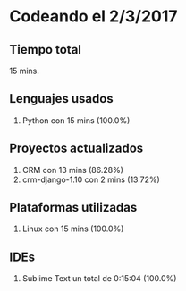 # Codeando el 2/3/2017

## Tiempo total
15 mins.

## Lenguajes usados
1. Python con 15 mins (100.0%)

## Proyectos actualizados
1. CRM con 13 mins (86.28%)
1. crm-django-1.10 con 2 mins (13.72%)

## Plataformas utilizadas
1. Linux con 15 mins (100.0%)

## IDEs
1. Sublime Text un total de 0:15:04 (100.0%)
